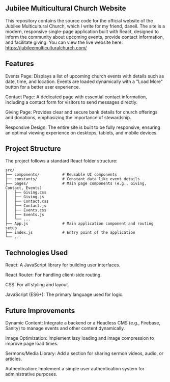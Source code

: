 ## Jubilee Multicultural Church Website
This repository contains the source code for the official website of the Jubilee Multicultural Church, which I write for my friend, daneil. The site is a modern, responsive single-page application built with React, designed to inform the community about upcoming events, provide contact information, and facilitate giving. You can view the live website here: https://jubileemulticulturalchurch.com/

## Features
Events Page: Displays a list of upcoming church events with details such as date, time, and location. Events are loaded dynamically with a "Load More" button for a better user experience.

Contact Page: A dedicated page with essential contact information, including a contact form for visitors to send messages directly.

Giving Page: Provides clear and secure bank details for church offerings and donations, emphasizing the importance of stewardship.

Responsive Design: The entire site is built to be fully responsive, ensuring an optimal viewing experience on desktops, tablets, and mobile devices.

## Project Structure
The project follows a standard React folder structure:
```
src/
├── components/          # Reusable UI components
├── constants/           # Constant data like event details
├── pages/               # Main page components (e.g., Giving, Contact, Events)
│   ├── Giving.css
│   ├── Giving.js
│   ├── Contact.css
│   ├── Contact.js
│   ├── Events.css
│   ├── Events.js
│   └── ...
├── App.js               # Main application component and routing setup
├── index.js             # Entry point of the application
└── ...
```


## Technologies Used
React: A JavaScript library for building user interfaces.

React Router: For handling client-side routing.

CSS: For all styling and layout.

JavaScript (ES6+): The primary language used for logic.

## Future Improvements
Dynamic Content: Integrate a backend or a Headless CMS (e.g., Firebase, Sanity) to manage events and other content dynamically.

Image Optimization: Implement lazy loading and image compression to improve page load times.

Sermons/Media Library: Add a section for sharing sermon videos, audio, or articles.

Authentication: Implement a simple user authentication system for administrative purposes.
